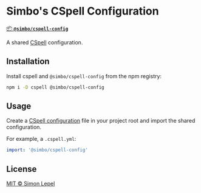 # Simbo's CSpell Configuration

[📦 **`@simbo/cspell-config`**](https://npmjs.com/package/@simbo/cspell-config)

A shared [CSpell](https://cspell.org/) configuration.

## Installation

Install cspell and `@simbo/cspell-config` from the npm registry:

```bash
npm i -D cspell @simbo/cspell-config
```

## Usage

Create a [CSpell configuration](https://cspell.org/docs/Configuration) file in
your project root and import the shared configuration.

For example, a `.cspell.yml`:

```yml
import: '@simbo/cspell-config'
```

## License

[MIT © Simon Lepel](http://simbo.mit-license.org/2025/)
